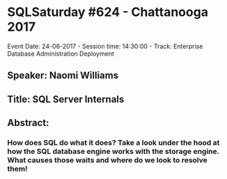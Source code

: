 # SQLSaturday #624 - Chattanooga 2017
Event Date: 24-06-2017 - Session time: 14:30:00 - Track: Enterprise Database Administration  Deployment
## Speaker: Naomi Williams
## Title: SQL Server Internals
## Abstract:
### How does SQL do what it does? Take a look under the hood at how the SQL database engine works with the storage engine. What causes those waits and where do we look to resolve them!
